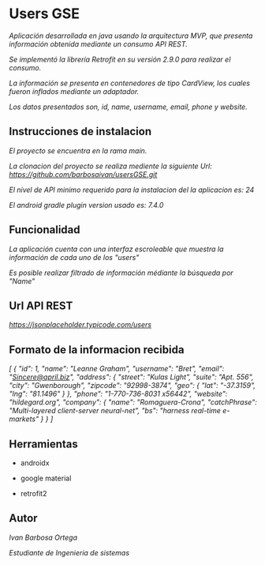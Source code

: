 # Users GSE

_Aplicación desarrollada en java usando la arquitectura MVP, que presenta información obtenida mediante un consumo API REST._

_Se implementó la librería Retrofit en su versión 2.9.0 para realizar el consumo._

_La información se presenta en contenedores de tipo CardView, los cuales fueron inflados mediante un adaptador._

_Los datos presentados son, id, name, username, email, phone y website._

## Instrucciones de instalacion

_El proyecto se encuentra en la rama main._

_La clonacion del proyecto se realiza mediente la siguiente Url: https://github.com/barbosaivan/usersGSE.git_

_El nivel de API minimo requerido para la instalacion del la aplicacion es: 24_

_El android gradle plugin version usado es: 7.4.0_

## Funcionalidad
_La aplicación cuenta con una interfaz escroleable que muestra la información de cada uno de los "users"_

_Es posible realizar filtrado de información médiante la búsqueda por "Name"_

## Url API REST
_https://jsonplaceholder.typicode.com/users_

## Formato de la informacion recibida
_[
  {
    "id": 1,
    "name": "Leanne Graham",
    "username": "Bret",
    "email": "Sincere@april.biz",
    "address": {
      "street": "Kulas Light",
      "suite": "Apt. 556",
      "city": "Gwenborough",
      "zipcode": "92998-3874",
      "geo": {
        "lat": "-37.3159",
        "lng": "81.1496"
      }
    },
    "phone": "1-770-736-8031 x56442",
    "website": "hildegard.org",
    "company": {
      "name": "Romaguera-Crona",
      "catchPhrase": "Multi-layered client-server neural-net",
      "bs": "harness real-time e-markets"
    }
  }
 ]_
 
 ## Herramientas
 * androidx
 
 * google material
 
 * retrofit2
 
 ## Autor
 _Ivan Barbosa Ortega_
 
 _Estudiante de Ingenieria de sistemas_
